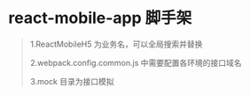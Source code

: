 # react-mobile-app 脚手架

> 1.ReactMobileH5 为业务名，可以全局搜索并替换
>
> 2.webpack.config.common.js 中需要配置各环境的接口域名
>
> 3.mock 目录为接口模拟
